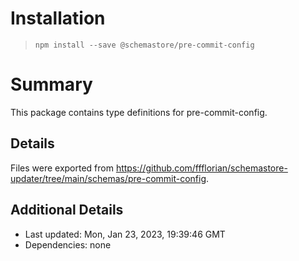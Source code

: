 # Installation
> `npm install --save @schemastore/pre-commit-config`

# Summary
This package contains type definitions for pre-commit-config.

## Details
Files were exported from https://github.com/ffflorian/schemastore-updater/tree/main/schemas/pre-commit-config.

## Additional Details
* Last updated: Mon, Jan 23, 2023, 19:39:46 GMT
* Dependencies: none
